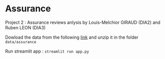 # Assurance

Project 2 : Assurance reviews anlysis
by Louis-Melchior GIRAUD (DIA2) and Ruben LEON (DIA3)

Dowload the data from the following [link](https://drive.google.com/file/d/1_kg5JzAzntzLI6eGM3_vmUSoeWk7f8ip/view) and unzip it in the folder `data/assurance`

Run streamlit app : `streamlit run app.py`

